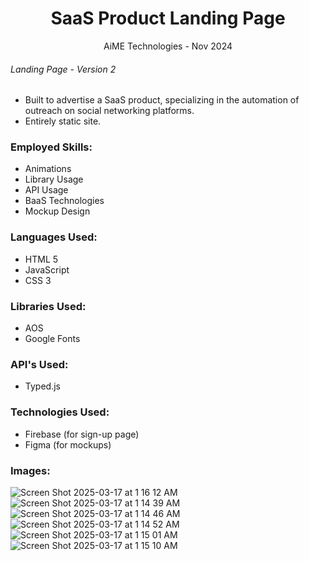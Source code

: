 <h1 align="center">SaaS Product Landing Page</h1>
<p align="center">AiME Technologies - Nov 2024</p>
<h6>Landing Page - Version 2</h6>

<ul>
        <li>Built to advertise a SaaS product, specializing in the automation of outreach on social networking platforms.</li>
        <li>Entirely static site.</li>
</ul>

<h3>Employed Skills:</h3>
<ul>
        <li>Animations</li>
        <li>Library Usage</li>
        <li>API Usage</li>
        <li>BaaS Technologies</li>
        <li>Mockup Design</li>
</ul>

<h3>Languages Used:</h3>
<ul>
        <li>HTML 5</li>
        <li>JavaScript</li>
        <li>CSS 3</li>
</ul>

<h3>Libraries Used:</h3>
<ul>
        <li>AOS</li>
        <li>Google Fonts</li>
</ul>

<h3>API's Used:</h3>
<ul>
        <li>Typed.js</li>
</ul>

<h3>Technologies Used:</h3>
<ul>
        <li>Firebase (for sign-up page)</li>
        <li>Figma (for mockups)</li>
</ul>

<h3>Images:</h3>

![Screen Shot 2025-03-17 at 1 16 12 AM](https://github.com/user-attachments/assets/45f8b0a4-1a64-47e6-ab62-625d080d0fa3)
![Screen Shot 2025-03-17 at 1 14 39 AM](https://github.com/user-attachments/assets/e8b1032d-360e-4f49-b043-f3ed4760fc91)
![Screen Shot 2025-03-17 at 1 14 46 AM](https://github.com/user-attachments/assets/0d81aa9e-c6ce-4dbe-a826-0d0c4fadab00)
![Screen Shot 2025-03-17 at 1 14 52 AM](https://github.com/user-attachments/assets/7fbdd049-9e7b-4225-abc8-268d2943953f)
![Screen Shot 2025-03-17 at 1 15 01 AM](https://github.com/user-attachments/assets/a366bb5f-df40-4bee-b128-7b138261fa46)
![Screen Shot 2025-03-17 at 1 15 10 AM](https://github.com/user-attachments/assets/d178f178-ecc4-4ff6-8ac7-dbc6233d342d)
